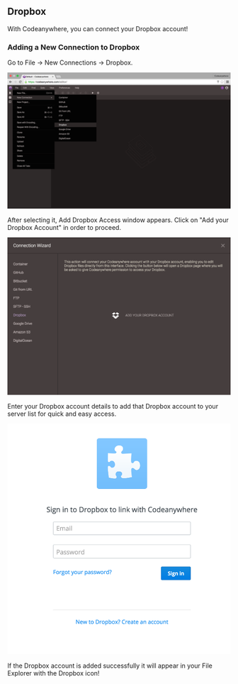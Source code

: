 ## Dropbox

With Codeanywhere, you can connect your Dropbox account!

### Adding a New Connection to Dropbox
Go to File -> New Connections -> Dropbox.

![](/images/dropbox-open.png)

After selecting it, Add Dropbox Access window appears. Click on "Add your Dropbox Account" in order to proceed.

![](/images/dropbox-connect.png)

Enter your Dropbox account details to add that Dropbox account to your server list for quick and easy access.

![](/images/dropbox-authorize.png)

If the Dropbox account is added successfully it will appear in your File Explorer with the Dropbox icon!
